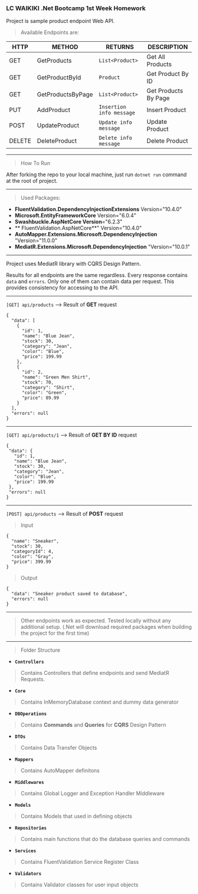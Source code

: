 ﻿### **LC WAIKIKI .Net Bootcamp 1st Week Homework**

Project is sample product endpoint Web API.

>Available Endpoints are:

|HTTP|METHOD|RETURNS|DESCRIPTION|
|---|---|---|---|
|GET| GetProducts |`List<Product>`|Get All Products|
|GET| GetProductById |`Product`|Get Product By ID|
|GET| GetProductsByPage |`List<Product>`|Get Products By Page|
|PUT| AddProduct |`Insertion info message`|Insert Product|
|POST| UpdateProduct |`Update info message`|Update Product|
|DELETE| DeleteProduct |`Delete info message`|Delete Product|


------------------

> How To Run

After forking the repo to your local machine, just run `dotnet run` command at the root of project.

------------------

>Used Packages:

- **FluentValidation.DependencyInjectionExtensions** Version="10.4.0"
- **Microsoft.EntityFrameworkCore** Version="6.0.4"
- **Swashbuckle.AspNetCore Version**="6.2.3"
- ** FluentValidation.AspNetCore**" Version="10.4.0"
- **AutoMapper.Extensions.Microsoft.DependencyInjection** "Version="11.0.0"
- **MediatR.Extensions.Microsoft.DependencyInjection** "Version="10.0.1"

------------------



Project uses MediatR library with CQRS Design Pattern.

Results for all endpoints are the same regardless. Every response contains `data` and `errors`. Only one of them can contain data per request. This provides consistency for accessing to the API.

------------------

 `[GET] api/products` --> Result of **GET** request
```
{
  "data": [
    {
      "id": 1,
      "name": "Blue Jean",
      "stock": 30,
      "category": "Jean",
      "color": "Blue",
      "price": 199.99
    },
    {
      "id": 2,
      "name": "Green Men Shirt",
      "stock": 70,
      "category": "Shirt",
      "color": "Green",
      "price": 89.99
    }
  ],
  "errors": null
}
```

------------------

 `[GET] api/products/1` --> Result of **GET BY ID** request
 ```
{
  "data": {
    "id": 1,
    "name": "Blue Jean",
    "stock": 30,
    "category": "Jean",
    "color": "Blue",
    "price": 199.99
  },
  "errors": null
}
```
------------------
`[POST] api/products` --> Result of **POST** request
>Input

```
{
  "name": "Sneaker",
  "stock": 30,
  "categoryId": 4,
  "color": "Gray",
  "price": 399.99
}
```
> Output

```
{
  "data": "Sneaker product saved to database",
  "errors": null
}
```
------------------
> Other endpoints work as expected. Tested locally without any additional setup. 
(.Net will download required packages when building the project for the first time)

------------------

>Folder Structure

- **`Controllers`**
> Contains Controllers that define endpoints and send MediatR Requests.
- **`Core`**
> Contains InMemoryDatabase context and dummy data generator
- **`DBOperations`**
> Contains **Commands** and **Queries** for **CQRS** Design Pattern
- **`DTOs`**
> Contains Data Transfer Objects
- **`Mappers`**
> Contains AutoMapper definitons
- **`Middlewares`**
> Contains Global Logger and Exception Handler Middleware
- **`Models`**
> Contains Models that used in defining objects
- **`Repositories`**
> Contains main functions that do the database queries and commands 
- **`Services`**
> Contains FluentValidation Service Register Class
- **`Validators`**
> Contains Validator classes for user input objects
